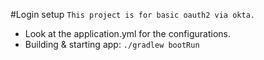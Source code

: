 #Login setup
`This project is for basic oauth2 via okta.`

- Look at the application.yml for the configurations.
- Building & starting app: ``./gradlew bootRun``